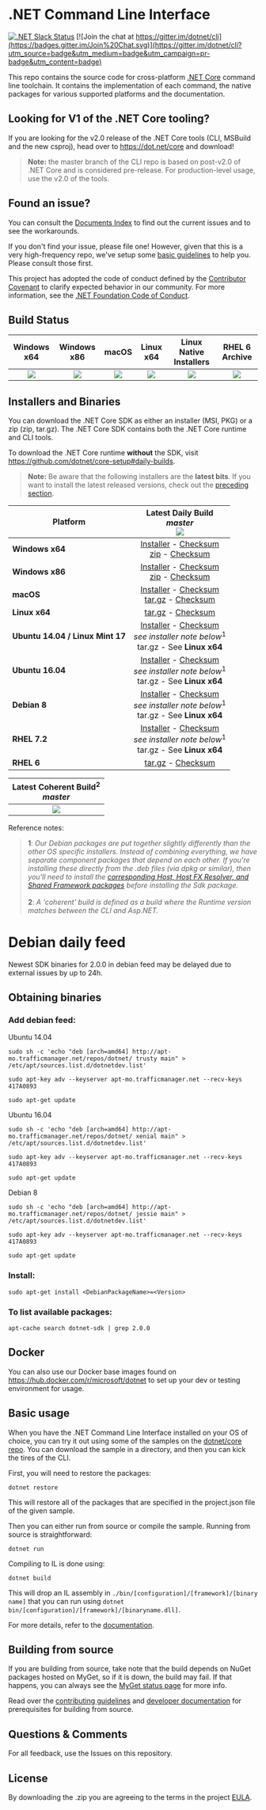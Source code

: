 # .NET Command Line Interface

[![.NET Slack Status](https://aspnetcoreslack.herokuapp.com/badge.svg?2)](http://tattoocoder.com/aspnet-slack-sign-up/) [![Join the chat at https://gitter.im/dotnet/cli](https://badges.gitter.im/Join%20Chat.svg)](https://gitter.im/dotnet/cli?utm_source=badge&utm_medium=badge&utm_campaign=pr-badge&utm_content=badge)

This repo contains the source code for cross-platform [.NET Core](http://github.com/dotnet/core) command line toolchain. It contains the implementation of each command, the native packages for various supported platforms and the documentation.

Looking for V1 of the .NET Core tooling?
----------------------------------------

If you are looking for the v2.0 release of the .NET Core tools (CLI, MSBuild and the new csproj), head over to https://dot.net/core and download!

> **Note:** the master branch of the CLI repo is based on post-v2.0 of .NET Core and is considered pre-release. For production-level usage, use the
> v2.0 of the tools.

Found an issue?
---------------
You can consult the [Documents Index](Documentation/README.md) to find out the current issues and to see the workarounds.

If you don't find your issue, please file one! However, given that this is a very high-frequency repo, we've setup some [basic guidelines](Documentation/project-docs/issue-filing-guide.md) to help you. Please consult those first.

This project has adopted the code of conduct defined by the [Contributor Covenant](http://contributor-covenant.org/) to clarify expected behavior in our community. For more information, see the [.NET Foundation Code of Conduct](http://www.dotnetfoundation.org/code-of-conduct).

Build Status
------------

|Windows x64 |Windows x86 |macOS |Linux x64 |Linux Native Installers |RHEL 6 Archive|
|:------:|:------:|:------:|:------:|:------:|:------:|
|[![][win-x64-build-badge]][win-x64-build]|[![][win-x86-build-badge]][win-x86-build]|[![][osx-build-badge]][osx-build]|[![][linux-build-badge]][linux-build]|[![][linuxnative-build-badge]][linuxnative-build]|[![][rhel6-build-badge]][rhel6-build]|

[win-x64-build-badge]: https://devdiv.visualstudio.com/_apis/public/build/definitions/0bdbc590-a062-4c3f-b0f6-9383f67865ee/6902/badge
[win-x64-build]: https://devdiv.visualstudio.com/DevDiv/_build?_a=completed&definitionId=6902

[win-x86-build-badge]: https://devdiv.visualstudio.com/_apis/public/build/definitions/0bdbc590-a062-4c3f-b0f6-9383f67865ee/6901/badge
[win-x86-build]: https://devdiv.visualstudio.com/DevDiv/_build?_a=completed&definitionId=6901

[osx-build-badge]: https://devdiv.visualstudio.com/_apis/public/build/definitions/0bdbc590-a062-4c3f-b0f6-9383f67865ee/6900/badge
[osx-build]: https://devdiv.visualstudio.com/DevDiv/_build?_a=completed&definitionId=6900

[linux-build-badge]: https://devdiv.visualstudio.com/_apis/public/build/definitions/0bdbc590-a062-4c3f-b0f6-9383f67865ee/6899/badge
[linux-build]: https://devdiv.visualstudio.com/DevDiv/_build?_a=completed&definitionId=6899

[linuxnative-build-badge]: https://devdiv.visualstudio.com/_apis/public/build/definitions/0bdbc590-a062-4c3f-b0f6-9383f67865ee/7254/badge
[linuxnative-build]: https://devdiv.visualstudio.com/DevDiv/_build?_a=completed&definitionId=7254

[rhel6-build-badge]: https://devdiv.visualstudio.com/_apis/public/build/definitions/0bdbc590-a062-4c3f-b0f6-9383f67865ee/7392/badge
[rhel6-build]: https://devdiv.visualstudio.com/DevDiv/_build?_a=completed&definitionId=7392

Installers and Binaries
-----------------------

You can download the .NET Core SDK as either an installer (MSI, PKG) or a zip (zip, tar.gz). The .NET Core SDK contains both the .NET Core runtime and CLI tools.

To download the .NET Core runtime **without** the SDK, visit https://github.com/dotnet/core-setup#daily-builds.

> **Note:** Be aware that the following installers are the **latest bits**. If you
> want to install the latest released versions, check out the [preceding section](#looking-for-v1-of-the-net-core-tooling).

| Platform | Latest Daily Build<br>*master*<br>[![][version-badge]][version] |
| -------- | :-------------------------------------: |
| **Windows x64** | [Installer][win-x64-installer] - [Checksum][win-x64-installer-checksum]<br>[zip][win-x64-zip] - [Checksum][win-x64-zip-checksum] |
| **Windows x86** | [Installer][win-x86-installer] - [Checksum][win-x86-installer-checksum]<br>[zip][win-x86-zip] - [Checksum][win-x86-zip-checksum] |
| **macOS** | [Installer][osx-installer] - [Checksum][osx-installer-checksum]<br>[tar.gz][osx-targz] - [Checksum][osx-targz-checksum] |
| **Linux x64** | [tar.gz][linux-targz] - [Checksum][linux-targz-checksum] |
| **Ubuntu 14.04 / Linux Mint 17** | [Installer][ubuntu-14.04-installer] - [Checksum][ubuntu-14.04-installer-checksum]<br>_see installer note below_<sup>1</sup><br>tar.gz - See **Linux x64** |
| **Ubuntu 16.04** | [Installer][ubuntu-16.04-installer] - [Checksum][ubuntu-16.04-installer-checksum]<br>_see installer note below_<sup>1</sup><br>tar.gz - See **Linux x64** |
| **Debian 8**  | [Installer][debian-8-installer] - [Checksum][debian-8-installer-checksum]<br>_see installer note below_<sup>1</sup><br>tar.gz - See **Linux x64** |
| **RHEL 7.2** | [Installer][rhel-7-installer] - [Checksum][rhel-7-installer-checksum]<br>_see installer note below_<sup>1</sup><br>tar.gz - See **Linux x64** |
| **RHEL 6** | [tar.gz][rhel-6-targz] - [Checksum][rhel-6-targz-checksum] |

| Latest Coherent Build<sup>2</sup><br>*master* |
|:------:|
| [![][coherent-version-badge]][coherent-version] |

Reference notes:
> **1**: *Our Debian packages are put together slightly differently than the other OS specific installers. Instead of combining everything, we have separate component packages that depend on each other. If you're installing these directly from the .deb files (via dpkg or similar), then you'll need to install the [corresponding Host, Host FX Resolver, and Shared Framework packages](https://github.com/dotnet/core-setup#daily-builds) before installing the Sdk package.*
> <br><br>**2**: *A 'coherent' build is defined as a build where the Runtime version matches between the CLI and Asp.NET.*

[version]: https://dotnetcli.blob.core.windows.net/dotnet/Sdk/master/latest.version
[coherent-version]: https://dotnetcli.blob.core.windows.net/dotnet/Sdk/master/latest.coherent.version
[comment]: # (The latest versions are always the same across all platforms. Just need one to show, so picking win-x64's svg.)
[version-badge]: https://dotnetcli.blob.core.windows.net/dotnet/Sdk/master/win_x64_Release_version_badge.svg
[coherent-version-badge]: https://dotnetcli.blob.core.windows.net/dotnet/Sdk/master/win_x64_Release_coherent_badge.svg

[win-x64-installer]: https://dotnetcli.blob.core.windows.net/dotnet/Sdk/master/dotnet-sdk-latest-win-x64.exe
[win-x64-installer-checksum]: https://dotnetclichecksums.blob.core.windows.net/dotnet/Sdk/master/dotnet-sdk-latest-win-x64.exe.sha
[win-x64-zip]: https://dotnetcli.blob.core.windows.net/dotnet/Sdk/master/dotnet-sdk-latest-win-x64.zip
[win-x64-zip-checksum]: https://dotnetclichecksums.blob.core.windows.net/dotnet/Sdk/master/dotnet-sdk-latest-win-x64.zip.sha

[win-x86-installer]: https://dotnetcli.blob.core.windows.net/dotnet/Sdk/master/dotnet-sdk-latest-win-x86.exe
[win-x86-installer-checksum]: https://dotnetclichecksums.blob.core.windows.net/dotnet/Sdk/master/dotnet-sdk-latest-win-x86.exe.sha
[win-x86-zip]: https://dotnetcli.blob.core.windows.net/dotnet/Sdk/master/dotnet-sdk-latest-win-x86.zip
[win-x86-zip-checksum]: https://dotnetclichecksums.blob.core.windows.net/dotnet/Sdk/master/dotnet-sdk-latest-win-x86.zip.sha

[osx-installer]: https://dotnetcli.blob.core.windows.net/dotnet/Sdk/master/dotnet-sdk-latest-osx-x64.pkg
[osx-installer-checksum]: https://dotnetclichecksums.blob.core.windows.net/dotnet/Sdk/master/dotnet-sdk-latest-osx-x64.pkg.sha
[osx-targz]: https://dotnetcli.blob.core.windows.net/dotnet/Sdk/master/dotnet-sdk-latest-osx-x64.tar.gz
[osx-targz-checksum]: https://dotnetclichecksums.blob.core.windows.net/dotnet/Sdk/master/dotnet-sdk-latest-osx-x64.tar.gz.sha

[linux-targz]: https://dotnetcli.blob.core.windows.net/dotnet/Sdk/master/dotnet-sdk-latest-linux-x64.tar.gz
[linux-targz-checksum]: https://dotnetclichecksums.blob.core.windows.net/dotnet/Sdk/master/dotnet-sdk-latest-linux-x64.tar.gz.sha

[ubuntu-14.04-installer]: https://dotnetcli.blob.core.windows.net/dotnet/Sdk/master/dotnet-sdk-latest-ubuntu-x64.deb
[ubuntu-14.04-installer-checksum]: https://dotnetclichecksums.blob.core.windows.net/dotnet/Sdk/master/dotnet-sdk-latest-ubuntu-x64.deb.sha

[ubuntu-16.04-installer]: https://dotnetcli.blob.core.windows.net/dotnet/Sdk/master/dotnet-sdk-latest-ubuntu.16.04-x64.deb
[ubuntu-16.04-installer-checksum]: https://dotnetclichecksums.blob.core.windows.net/dotnet/Sdk/master/dotnet-sdk-latest-ubuntu.16.04-x64.deb.sha

[debian-8-installer]: https://dotnetcli.blob.core.windows.net/dotnet/Sdk/master/dotnet-sdk-latest-debian-x64.deb
[debian-8-installer-checksum]: https://dotnetclichecksums.blob.core.windows.net/dotnet/Sdk/master/dotnet-sdk-latest-debian-x64.deb.sha

[rhel-7-installer]: https://dotnetcli.blob.core.windows.net/dotnet/Sdk/master/dotnet-sdk-latest-rhel-x64.rpm
[rhel-7-installer-checksum]: https://dotnetclichecksums.blob.core.windows.net/dotnet/Sdk/master/dotnet-sdk-latest-rhel-x64.rpm.sha

[rhel-6-targz]: https://dotnetcli.blob.core.windows.net/dotnet/Sdk/master/dotnet-sdk-latest-rhel.6-x64.tar.gz
[rhel-6-targz-checksum]: https://dotnetclichecksums.blob.core.windows.net/dotnet/Sdk/master/dotnet-sdk-latest-rhel.6-x64.tar.gz.sha

# Debian daily feed

Newest SDK binaries for 2.0.0 in debian feed may be delayed due to external issues by up to 24h.

## Obtaining binaries

### Add debian feed:
Ubuntu 14.04
```
sudo sh -c 'echo "deb [arch=amd64] http://apt-mo.trafficmanager.net/repos/dotnet/ trusty main" > /etc/apt/sources.list.d/dotnetdev.list'

sudo apt-key adv --keyserver apt-mo.trafficmanager.net --recv-keys 417A0893

sudo apt-get update
```

Ubuntu 16.04
```
sudo sh -c 'echo "deb [arch=amd64] http://apt-mo.trafficmanager.net/repos/dotnet/ xenial main" > /etc/apt/sources.list.d/dotnetdev.list'

sudo apt-key adv --keyserver apt-mo.trafficmanager.net --recv-keys 417A0893

sudo apt-get update
```

Debian 8
```
sudo sh -c 'echo "deb [arch=amd64] http://apt-mo.trafficmanager.net/repos/dotnet/ jessie main" > /etc/apt/sources.list.d/dotnetdev.list'

sudo apt-key adv --keyserver apt-mo.trafficmanager.net --recv-keys 417A0893

sudo apt-get update
```

### Install:
```
sudo apt-get install <DebianPackageName>=<Version>
```

### To list available packages:
```
apt-cache search dotnet-sdk | grep 2.0.0
```

Docker
------

You can also use our Docker base images found on https://hub.docker.com/r/microsoft/dotnet to set up your dev or testing environment for usage.  

Basic usage
-----------

When you have the .NET Command Line Interface installed on your OS of choice, you can try it out using some of the samples on the [dotnet/core repo](https://github.com/dotnet/core/tree/master/samples). You can download the sample in a directory, and then you can kick the tires of the CLI.


First, you will need to restore the packages:

    dotnet restore

This will restore all of the packages that are specified in the project.json file of the given sample.

Then you can either run from source or compile the sample. Running from source is straightforward:

    dotnet run

Compiling to IL is done using:

    dotnet build

This will drop an IL assembly in `./bin/[configuration]/[framework]/[binary name]`
that you can run using `dotnet bin/[configuration]/[framework]/[binaryname.dll]`.

For more details, refer to the [documentation](https://aka.ms/dotnet-cli-docs).

Building from source
--------------------

If you are building from source, take note that the build depends on NuGet packages hosted on MyGet, so if it is down, the build may fail. If that happens, you can always see the [MyGet status page](http://status.myget.org/) for more info.

Read over the [contributing guidelines](CONTRIBUTING.md) and [developer documentation](Documentation) for prerequisites for building from source.

Questions & Comments
--------------------

For all feedback, use the Issues on this repository.

License
-------

By downloading the .zip you are agreeing to the terms in the project [EULA](https://aka.ms/dotnet-core-eula).
